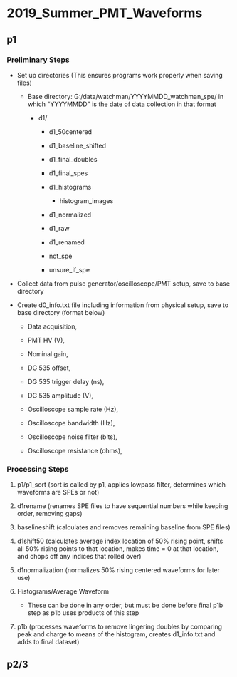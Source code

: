 # 2019_Summer_PMT_Waveforms

## p1

### Preliminary Steps

* Set up directories (This ensures programs work properly when saving files)

    * Base directory: G:/data/watchman/YYYYMMDD_watchman_spe/ in which "YYYYMMDD" is the date of data collection in that format

        * d1/

            * d1_50centered

            * d1_baseline_shifted

            * d1_final_doubles

            * d1_final_spes

            * d1_histograms

                * histogram_images

            * d1_normalized

            * d1_raw

            * d1_renamed
            * not_spe

            * unsure_if_spe

* Collect data from pulse generator/oscilloscope/PMT setup, save to base directory

* Create d0_info.txt file including information from physical setup, save to base directory (format below)

    * Data acquisition,<VALUE>

    * PMT HV (V),<VALUE>

    * Nominal gain,<VALUE>

    * DG 535 offset,<VALUE>

    * DG 535 trigger delay (ns),<VALUE>

    * DG 535 amplitude (V),<VALUE>

    * Oscilloscope sample rate (Hz),<VALUE>

    * Oscilloscope bandwidth (Hz),<VALUE>

    * Oscilloscope noise filter (bits),<VALUE>

    * Oscilloscope resistance (ohms),<VALUE>


### Processing Steps

1. p1/p1_sort (sort is called by p1, applies lowpass filter, determines which waveforms are SPEs or not)

1. d1rename (renames SPE files to have sequential numbers while keeping order, removing gaps)

1. baselineshift (calculates and removes remaining baseline from SPE files)

1. d1shift50 (calculates average index location of 50% rising point, shifts all 50% rising points to that location, makes time = 0 at that location, and chops off any indices that rolled over)

1. d1normalization (normalizes 50% rising centered waveforms for later use)
1. Histograms/Average Waveform

    * These can be done in any order, but must be done before final p1b step as p1b uses products of this step

1. p1b (processes waveforms to remove lingering doubles by comparing peak and charge to means of the histogram, creates d1_info.txt and adds to final dataset)


## p2/3
